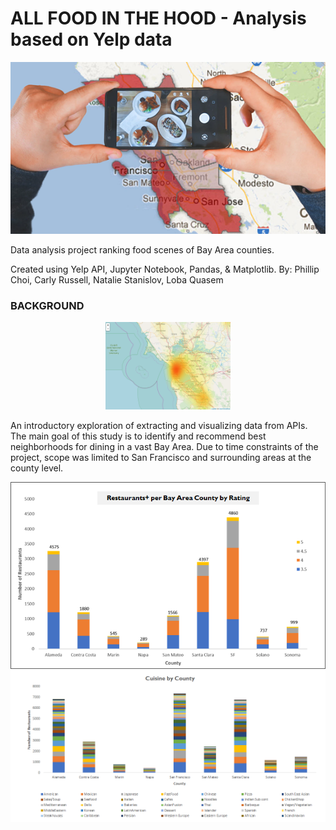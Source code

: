 # ALL FOOD IN THE HOOD - Analysis based on Yelp data

<p align="center">
<img src="Resources/Images/foodinthehood.png">
</p>

Data analysis project ranking food scenes of Bay Area counties.

Created using Yelp API, Jupyter Notebook, Pandas, & Matplotlib.
By: Phillip Choi, Carly Russell, Natalie Stanislov, Loba Quasem

### BACKGROUND
<p align="center">
<img src="Resources/Images/count_per_coord_yellow.PNG" width="200"/>
</p>

An introductory exploration of extracting and visualizing data from APIs. The main goal of this study is to identify and recommend best neighborhoods for dining in a vast Bay Area. Due to time constraints of the project, scope was limited to San Francisco and surrounding areas at the county level.

![rating](Resources/Images/rating.png)
![cuisine](Resources/Images/cuisine.png)
